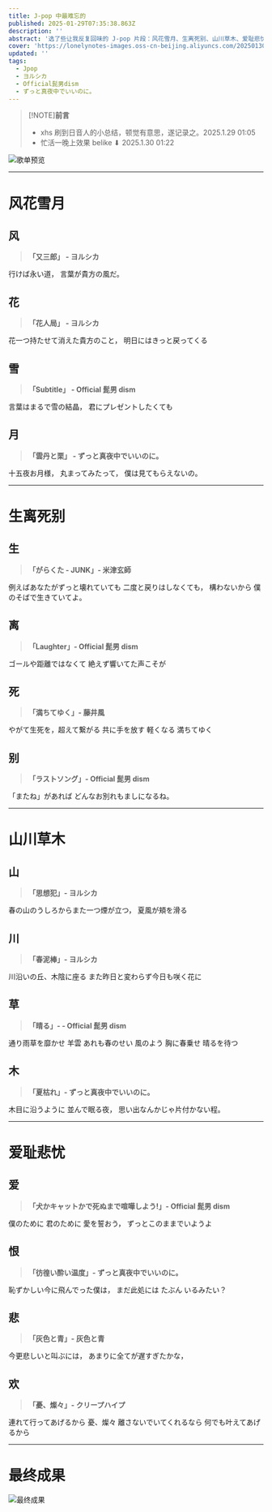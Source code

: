 ```yaml
---
title: J-pop 中最难忘的
published: 2025-01-29T07:35:38.863Z
description: ''
abstract: '选了些让我反复回味的 J-pop 片段：风花雪月、生离死别、山川草木、爱耻悲忧。'
cover: 'https://lonelynotes-images.oss-cn-beijing.aliyuncs.com/202501300101311.png'
updated: ''
tags:
  - Jpop
  - ヨルシカ
  - Official髭男dism
  - ずっと真夜中でいいのに。
---
```

> [!NOTE]**前言**
> -  xhs 刷到日音人的小总结，顿觉有意思，遂记录之。2025.1.29 01\:05
> - 忙活一晚上效果 belike ⬇  2025.1.30 01\:22

![歌单预览](https://lonelynotes-images.oss-cn-beijing.aliyuncs.com/202501300101311.png)

---
# 风花雪月
## 风
> **「又三郎」 - ヨルシカ**

行けば永い道，
言葉が貴方の風だ。
## 花
> **「花人局」 - ヨルシカ**

花一つ持たせて消えた貴方のこと，
明日にはきっと戻ってくる
## 雪
> **「Subtitle」 - Official 髭男 dism**

言葉はまるで雪の結晶，
君にプレゼントしたくても
## 月
> **「雲丹と栗」 - ずっと真夜中でいいのに。**

十五夜お月様，
丸まってみたって，
僕は見てもらえないの。

---
# 生离死别
## 生
> **「がらくた - JUNK」- 米津玄師**

例えばあなたがずっと壊れていても 二度と戻りはしなくても，
構わないから 僕のそばで生きていてよ。
## 离
> **「Laughter」- Official 髭男 dism**

ゴールや距離ではなくて 
絶えず響いてた声こそが
## 死
> **「満ちてゆく」- 藤井風**

やがて生死を，超えて繋がる
共に手を放す
軽くなる
満ちてゆく
## 别
> **「ラストソング」-  Official 髭男 dism**

「またね」があれば 
どんなお別れもましになるね。

---
# 山川草木
## 山
> **「思想犯」- ヨルシカ**

春の山のうしろからまた一つ煙が立つ，
夏風が頬を滑る
## 川
> **「春泥棒」- ヨルシカ**

川沿いの丘、木陰に座る
また昨日と変わらず今日も咲く花に
## 草
> **「晴る」- - Official 髭男 dism**

通り雨草を靡かせ
羊雲 あれも春のせい
風のよう 胸に春乗せ
晴るを待つ
## 木
> **「夏枯れ」-  ずっと真夜中でいいのに。**

木目に沿うように 
並んで眠る夜，
思い出なんかじゃ片付かない程。

---
# 爱耻悲忧
## 爱
> **「犬かキャットかで死ぬまで喧嘩しよう!」- Official 髭男 dism**

僕のために 君のために 愛を誓おう，
ずっとこのままでいようよ
## 恨
> **「彷徨い酔い温度」- ずっと真夜中でいいのに。**

恥ずかしい今に飛んでった僕は，
まだ此処には たぶん いるみたい？
## 悲
> **「灰色と青」- 灰色と青**

今更悲しいと叫ぶには，
あまりに全てが遅すぎたかな，
## 欢
> **「憂、燦々」- クリープハイプ**

連れて行ってあげるから 
憂、燦々
離さないでいてくれるなら 何でも叶えてあげるから

---
# 最终成果
![最终成果](https://lonelynotes-images.oss-cn-beijing.aliyuncs.com/202501300101312.png)
